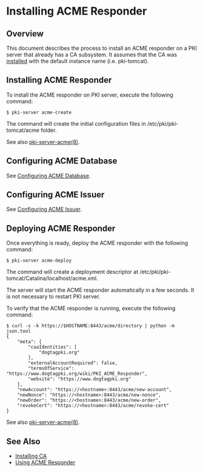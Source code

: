Installing ACME Responder
=========================

## Overview

This document describes the process to install an ACME responder on a PKI server that already has a CA subsystem.
It assumes that the CA was [installed](../ca/Installing_CA.md) with the default instance name (i.e. pki-tomcat).

## Installing ACME Responder

To install the ACME responder on PKI server, execute the following command:

```
$ pki-server acme-create
```

The command will create the initial configuration files in /etc/pki/pki-tomcat/acme folder.

See also [pki-server-acme(8)](../../manuals/man8/pki-server-acme.8.md).

## Configuring ACME Database

See [Configuring ACME Database](Configuring_ACME_Database.md).

## Configuring ACME Issuer

See [Configuring ACME Issuer](Configuring_ACME_Issuer.md).

## Deploying ACME Responder

Once everything is ready, deploy the ACME responder with the following command:

```
$ pki-server acme-deploy
```

The command will create a deployment descriptor at /etc/pki/pki-tomcat/Catalina/localhost/acme.xml.

The server will start the ACME responder automatically in a few seconds.
It is not necessary to restart PKI server.

To verify that the ACME responder is running, execute the following command:

```
$ curl -s -k https://$HOSTNAME:8443/acme/directory | python -m json.tool
{
    "meta": {
        "caaIdentities": [
            "dogtagpki.org"
        ],
        "externalAccountRequired": false,
        "termsOfService": "https://www.dogtagpki.org/wiki/PKI_ACME_Responder",
        "website": "https://www.dogtagpki.org"
    },
    "newAccount": "https://<hostname>:8443/acme/new-account",
    "newNonce": "https://<hostname>:8443/acme/new-nonce",
    "newOrder": "https://<hostname>:8443/acme/new-order",
    "revokeCert": "https://<hostname>:8443/acme/revoke-cert"
}
```

See also [pki-server-acme(8)](../../manuals/man8/pki-server-acme.8.md).

## See Also

* [Installing CA](../ca/Installing_CA.md)
* [Using ACME Responder](../../user/acme/Using_ACME_Responder.md)
